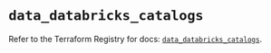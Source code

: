 # `data_databricks_catalogs`

Refer to the Terraform Registry for docs: [`data_databricks_catalogs`](https://registry.terraform.io/providers/databricks/databricks/1.83.0/docs/data-sources/catalogs).
